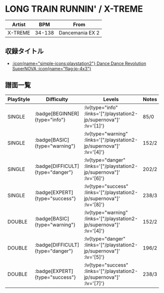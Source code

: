 # LONG TRAIN RUNNIN' / X-TREME

|Artist|BPM|From|
|------|---|----|
|X-TREME|34-138|Dancemania EX 2|

## 収録タイトル

- [ :icon{name="simple-icons:playstation2"} Dance Dance Revolution SuperNOVA :icon{name="flag:jp-4x3"} ](/playstation2-jp/supernova)

## 譜面一覧

|PlayStyle|Difficulty|Levels|Notes|Movie|
|---------|----------|------|-----|-----|
|SINGLE| :badge[BEGINNER]{type="info"} | :lv{type="info" :links='["/playstation2-jp/supernova"]' :lv='[1]'} |85/0||
|SINGLE| :badge[BASIC]{type="warning"} | :lv{type="warning" :links='["/playstation2-jp/supernova"]' :lv='[4]'} |152/2||
|SINGLE| :badge[DIFFICULT]{type="danger"} | :lv{type="danger" :links='["/playstation2-jp/supernova"]' :lv='[6]'} |202/2||
|SINGLE| :badge[EXPERT]{type="success"} | :lv{type="success" :links='["/playstation2-jp/supernova"]' :lv='[8]'} |238/3||
|DOUBLE| :badge[BASIC]{type="warning"} | :lv{type="warning" :links='["/playstation2-jp/supernova"]' :lv='[4]'} |152/2||
|DOUBLE| :badge[DIFFICULT]{type="danger"} | :lv{type="danger" :links='["/playstation2-jp/supernova"]' :lv='[5]'} |196/2||
|DOUBLE| :badge[EXPERT]{type="success"} | :lv{type="success" :links='["/playstation2-jp/supernova"]' :lv='[7]'} |238/3||
